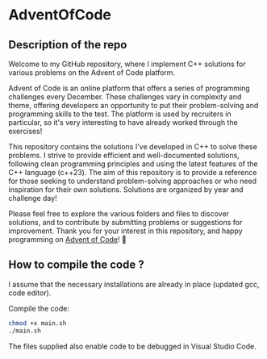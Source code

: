 # AdventOfCode

## Description of the repo

Welcome to my GitHub repository, where I implement C++ solutions for various problems on the Advent of Code platform.

Advent of Code is an online platform that offers a series of programming challenges every December. These challenges vary in complexity and theme, offering developers an opportunity to put their problem-solving and programming skills to the test. The platform is used by recruiters in particular, so it's very interesting to have already worked through the exercises!

This repository contains the solutions I've developed in C++ to solve these problems. I strive to provide efficient and well-documented solutions, following clean programming principles and using the latest features of the C++ language (c++23).
The aim of this repository is to provide a reference for those seeking to understand problem-solving approaches or who need inspiration for their own solutions. Solutions are organized by year and challenge day!


Please feel free to explore the various folders and files to discover solutions, and to contribute by submitting problems or suggestions for improvement.
Thank you for your interest in this repository, and happy programming on [Advent of Code](https://adventofcode.com)! 🚀

## How to compile the code ?

I assume that the necessary installations are already in place (updated gcc, code editor).

Compile the code:

```bash
chmod +x main.sh
./main.sh
```

The files supplied also enable code to be debugged in Visual Studio Code.